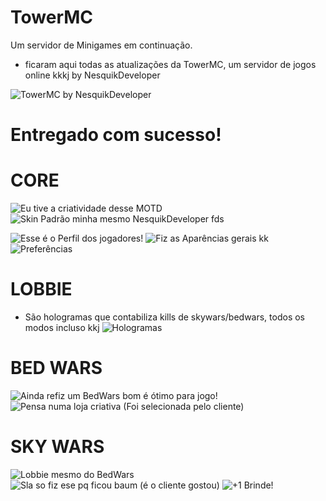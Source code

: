 # TowerMC
Um servidor de Minigames em continuação.
- ficaram aqui todas as atualizações da TowerMC, um servidor de jogos online kkkj by NesquikDeveloper

![TowerMC by NesquikDeveloper](https://github.com/TowerContinued/TowerMC/assets/149634573/f34c1088-d2e6-4d0d-bdb3-e576055a6b2c)
# Entregado com sucesso!

# CORE
![Eu tive a criatividade desse MOTD](https://github.com/TowerContinued/TowerMC/assets/149634573/c0e6936f-c271-4dff-be55-eae04256b6f1)
![Skin Padrão minha mesmo NesquikDeveloper fds](https://github.com/TowerContinued/TowerMC/assets/149634573/89249894-c75e-4325-8bab-a9d6186f5908)


![Esse é o Perfil dos jogadores!](https://github.com/TowerContinued/TowerMC/assets/149634573/138b7f42-9182-495f-9763-63bc17feec49)
![Fiz as Aparências gerais kk](https://github.com/TowerContinued/TowerMC/assets/149634573/8e377cee-5c78-48cb-9ac8-bc6bcd7d8ab2)
![Preferências](https://github.com/TowerContinued/TowerMC/assets/149634573/1f40e168-443e-47f2-9fad-c37a767066f7)

# LOBBIE
- São hologramas que contabiliza kills de skywars/bedwars, todos os modos incluso kkj
![Hologramas](https://github.com/NesquikDEV/TowerMC/assets/149634573/2d9bb2da-c19d-4260-b5b3-01aaf61f2318)


# BED WARS
![Ainda refiz um BedWars bom é ótimo para jogo!](https://github.com/TowerContinued/TowerMC/assets/149634573/341161cf-2520-4391-8d5d-eb74e968e1d7)
![Pensa numa loja criativa (Foi selecionada pelo cliente)](https://github.com/TowerContinued/TowerMC/assets/149634573/a3279354-356f-46c1-9343-ea39e9b29332)

# SKY WARS
![Lobbie mesmo do BedWars](https://github.com/TowerContinued/TowerMC/assets/149634573/4d647d66-d2ed-42d8-bc4a-a8950944a48b)
![Sla so fiz ese pq ficou baum (é o cliente gostou)](https://github.com/TowerContinued/TowerMC/assets/149634573/fb616d8e-e572-40c1-9079-7b55968a509d)
![+1 Brinde!](https://github.com/TowerContinued/TowerMC/assets/149634573/ecd81c34-ca61-46d6-b866-3fdf73ea8525)
